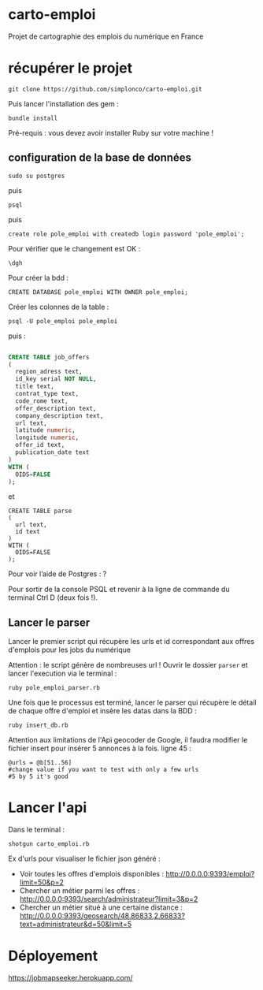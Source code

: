 # carto-emploi
Projet de cartographie des emplois du numérique en France


# récupérer le projet

`git clone https://github.com/simplonco/carto-emploi.git`

Puis lancer l'installation des gem :

`bundle install`

Pré-requis : vous devez avoir installer Ruby sur votre machine !



## configuration de la base de données

`sudo su postgres`

puis

`psql`

puis

`create role pole_emploi with createdb login password 'pole_emploi';`

Pour vérifier que le changement est OK :

`\dgh`

Pour créer la bdd :

`CREATE DATABASE pole_emploi WITH OWNER pole_emploi;`

Créer les colonnes de la table :

`psql -U pole_emploi pole_emploi`

puis :

```sql

CREATE TABLE job_offers
(
  region_adress text,
  id_key serial NOT NULL,
  title text,
  contrat_type text,
  code_rome text,
  offer_description text,
  company_description text,
  url text,
  latitude numeric,
  longitude numeric,
  offer_id text,
  publication_date text
)
WITH (
  OIDS=FALSE
);

```

et

```
CREATE TABLE parse
(
  url text,
  id text
)
WITH (
  OIDS=FALSE
);
```

Pour voir l’aide de Postgres : \?

Pour sortir de la console PSQL et revenir à la ligne de commande du terminal Ctrl D (deux fois !).

## Lancer le parser

Lancer le premier script qui récupère les urls et id correspondant aux offres d'emplois pour les jobs du numérique

Attention : le script génère de nombreuses url !
Ouvrir le dossier `parser` et lancer l'execution via le terminal :

`ruby pole_emploi_parser.rb`

Une fois que le processus est terminé, lancer le parser qui récupère le détail de chaque offre d'emploi et insère les datas dans la BDD :

`ruby insert_db.rb`

Attention aux limitations de l'Api geocoder de Google, il faudra modifier le fichier insert pour insérer 5 annonces à la fois.
ligne 45 :
```
@urls = @b[51..56]
#change value if you want to test with only a few urls
#5 by 5 it's good
```

# Lancer l'api

Dans le terminal :

`shotgun carto_emploi.rb`


Ex d'urls pour visualiser le fichier json généré :

- Voir toutes les offres d'emplois disponibles : http://0.0.0.0:9393/emploi?limit=50&p=2
- Chercher un métier parmi les offres : http://0.0.0.0:9393/search/administrateur?limit=3&p=2
- Chercher un métier situé à une certaine distance : http://0.0.0.0:9393/geosearch/48.86833,2.66833?text=administrateur&d=50&limit=5


# Déployement

https://jobmapseeker.herokuapp.com/

